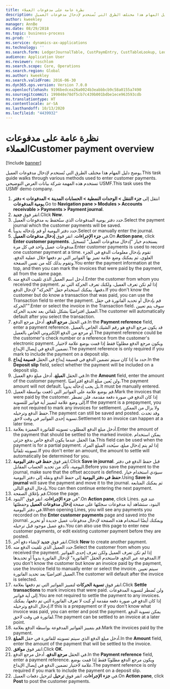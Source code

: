 ```yaml
---
title: نظرة عامة على مدفوعات العملاء
description: يوضح دليل المهام هذا مختلف الطرق التي تُستخدم لإدخال مدفوعات العميل.
author: kweekley
manager: AnnBe
ms.date: 08/29/2018
ms.topic: business-process
ms.prod: ''
ms.service: dynamics-ax-applications
ms.technology: ''
ms.search.form: LedgerJournalTable, CustPaymEntry, CustTableLookup, LedgerJournalTransCustPaym, CustOpenTrans, BankAccountTableLookUp
audience: Application User
ms.reviewer: roschlom
ms.search.scope: Core, Operations
ms.search.region: Global
ms.author: kweekley
ms.search.validFrom: 2016-06-30
ms.dyn365.ops.version: Version 7.0.0
ms.openlocfilehash: 9196bedcea26a0024b3eabbbcb9c58a0155a7490
ms.sourcegitcommit: 199848e78df5cb7c439b001bdbe1ece963593cdb
ms.translationtype: HT
ms.contentlocale: ar-SA
ms.lasthandoff: 10/13/2020
ms.locfileid: "4439932"
---
```

# <a name="customer-payment-overview"></a><span data-ttu-id="b2b21-103">نظرة عامة على مدفوعات العملاء</span><span class="sxs-lookup"><span data-stu-id="b2b21-103">Customer payment overview</span></span>

[!include [banner](../../includes/banner.md)]

<span data-ttu-id="b2b21-104">يوضح دليل المهام هذا مختلف الطرق التي تُستخدم لإدخال مدفوعات العميل.</span><span class="sxs-lookup"><span data-stu-id="b2b21-104">This task guide walks through various methods used to enter customer payments.</span></span> <span data-ttu-id="b2b21-105">تستخدم هذه المهمة شركة بيانات العرض التوضيحي USMF.</span><span class="sxs-lookup"><span data-stu-id="b2b21-105">This task uses the USMF demo company.</span></span>

1. <span data-ttu-id="b2b21-106">انتقل إلى **جزء التنقل > الوحدات النمطية > الحسابات المدينة > المدفوعات > دفتر يومية المدفوعات‬**.</span><span class="sxs-lookup"><span data-stu-id="b2b21-106">Go to **Navigation pane > Modules > Accounts receivable > Payments > Payment journal**.</span></span>
2. <span data-ttu-id="b2b21-107">انقر فوق **جديد**.</span><span class="sxs-lookup"><span data-stu-id="b2b21-107">Click **New**.</span></span>
3. <span data-ttu-id="b2b21-108">حدد دفتر يومية المدفوعات الذي ستُحفظ به مدفوعات العميل.</span><span class="sxs-lookup"><span data-stu-id="b2b21-108">Select the payment journal which the customer payments will be saved.</span></span>
4. <span data-ttu-id="b2b21-109">حدد دفتر اليومية أو قم بإدخاله يدوياً.</span><span class="sxs-lookup"><span data-stu-id="b2b21-109">Select or manually enter the journal.</span></span>
5. <span data-ttu-id="b2b21-110">في **جزء الإجراءات**، انقر فوق **إدخال مدفوعات العميل**.</span><span class="sxs-lookup"><span data-stu-id="b2b21-110">On **Action pane**, click **Enter customer payments**.</span></span> <span data-ttu-id="b2b21-111">يستخدم خيار "إدخال مدفوعات العميل" لتسجيل مدفوعات عميل واحد في كل مرة.</span><span class="sxs-lookup"><span data-stu-id="b2b21-111">Enter customer payments is used to record one customer payment at a time.</span></span> <span data-ttu-id="b2b21-112">تقوم بإدخال معلومات الدفع في الجزء العلوي، ثم يمكنك وضع علامة تميز بها الفواتير التي تم دفعها خلال عملية الدفع، وتقوم بذلك كله من نفس الصفحة.</span><span class="sxs-lookup"><span data-stu-id="b2b21-112">You enter the payment information at the top, and then you can mark the invoices that were paid by the payment, all from the same page.</span></span>  
6. <span data-ttu-id="b2b21-113">أدخل اسم العميل الذي تلقيت الدفع منه.</span><span class="sxs-lookup"><span data-stu-id="b2b21-113">Enter the customer from whom you received the payment.</span></span> <span data-ttu-id="b2b21-114">إذا لم تكن تعرف العميل، ولكنك تعرف الحركة التي تم دفعها، يمكنك استخدام حقل "الحركة" لإدخال الدفع.</span><span class="sxs-lookup"><span data-stu-id="b2b21-114">If you don't know the customer but do know a transaction that was paid, you can use the Transaction field to enter the payment.</span></span> <span data-ttu-id="b2b21-115">قم بإدخال أو تحديد الفاتورة في حقل "الحركة".</span><span class="sxs-lookup"><span data-stu-id="b2b21-115">Enter or select the invoice in the Transaction field.</span></span> <span data-ttu-id="b2b21-116">سوف يتم تعيين العميل افتراضيًا بشكل تلقائي بعد تحديد الحركة.</span><span class="sxs-lookup"><span data-stu-id="b2b21-116">The customer will automatically default after you select the transaction.</span></span>
7. <span data-ttu-id="b2b21-117">في الحقل **مرجع الدفع**، أدخل مرجع الدفع.</span><span class="sxs-lookup"><span data-stu-id="b2b21-117">In the **Payment reference** field, enter a payment reference.</span></span> <span data-ttu-id="b2b21-118">قد يكون مرجع الدفع هو رقم الشيك الخاص بالعميل أو مرجع من الدفع الإلكتروني الخاص بالعميل.</span><span class="sxs-lookup"><span data-stu-id="b2b21-118">The payment reference could be the customer's check number or a reference from the customer's electronic payment.</span></span> <span data-ttu-id="b2b21-119">ويكون مرجع الدفع مطلوبًا فقط إذا قمت بوضع علامة لاختيار تضمين الدفع في إيصال الإيداع.</span><span class="sxs-lookup"><span data-stu-id="b2b21-119">The payment reference is only required if you mark to include the payment on a deposit slip.</span></span>  
8. <span data-ttu-id="b2b21-120">حدد ما إذا كان سيتم تضمين الدفع في قسيمة إيداع في الحقل **قسيمة إيداع**.</span><span class="sxs-lookup"><span data-stu-id="b2b21-120">In the **Deposit slip** field, select whether the payment will be included on a deposit slip.</span></span> 
9. <span data-ttu-id="b2b21-121">في الحقل **المبلغ**، أدخل مبلغ دفع العميل.</span><span class="sxs-lookup"><span data-stu-id="b2b21-121">In the **Amount** field, enter the amount of the customer payment.</span></span> <span data-ttu-id="b2b21-122">ولن يُعين مبلغ الدفع افتراضيًا.</span><span class="sxs-lookup"><span data-stu-id="b2b21-122">The payment amount will not default.</span></span> <span data-ttu-id="b2b21-123">بل يجب إدخاله يدوياً.</span><span class="sxs-lookup"><span data-stu-id="b2b21-123">It must be manually entered.</span></span> 
10. <span data-ttu-id="b2b21-124">قم بوضع علامة على الفواتير التي دُفعت بواسطة العميل.</span><span class="sxs-lookup"><span data-stu-id="b2b21-124">Mark the invoices that were paid by the customer.</span></span> <span data-ttu-id="b2b21-125">إذا كان الدفع في صورة دفعة مقدمة، فلن تضطر إلى وضع علامة لتمييز أية فواتير للتسوية.</span><span class="sxs-lookup"><span data-stu-id="b2b21-125">If the payment is a prepayment, you are not required to mark any invoices for settlement.</span></span> <span data-ttu-id="b2b21-126">ولا يزال من الممكن حفظ الدفع وترحيله.</span><span class="sxs-lookup"><span data-stu-id="b2b21-126">The payment can still be saved and posted.</span></span> <span data-ttu-id="b2b21-127">وقد تحدث تسوية إحدى الفواتير في وقت لاحق.</span><span class="sxs-lookup"><span data-stu-id="b2b21-127">Settlement to an invoice can happen at a later time.</span></span>
11. <span data-ttu-id="b2b21-128">أدخل مبلغ الدفع المطلوب تسويته للفاتورة المميزة بعلامة.</span><span class="sxs-lookup"><span data-stu-id="b2b21-128">Enter the amount of the payment that should be settled to the marked invoice.</span></span> <span data-ttu-id="b2b21-129">يمكن استخدام هذا الحقل عندما يكون الدفع خاص بدفع جزئي.</span><span class="sxs-lookup"><span data-stu-id="b2b21-129">This field can be used when the payment is for a partial payment.</span></span> <span data-ttu-id="b2b21-130">إذا لم يتم إدخال مبلغ، سيُحدد المبلغ المراد تسويته تلقائياً.</span><span class="sxs-lookup"><span data-stu-id="b2b21-130">If you don't enter an amount, the amount to settle will automatically be determined for you.</span></span>
12. <span data-ttu-id="b2b21-131">انقر فوق **حفظ في دفتر اليومية**.</span><span class="sxs-lookup"><span data-stu-id="b2b21-131">Click **Save in journal**.</span></span> <span data-ttu-id="b2b21-132">قبل حفظ الدفع في دفتر اليومية، تأكد من تحديد الحساب المقابل.</span><span class="sxs-lookup"><span data-stu-id="b2b21-132">Before you save the payment to the journal, make sure that the offset account is defined.</span></span> <span data-ttu-id="b2b21-133">سيؤدي استخدام خيار **حفظ في دفتر اليومية** إلى حفظ الدفع ونقله إلى دفتر اليومية.</span><span class="sxs-lookup"><span data-stu-id="b2b21-133">Using **Save in journal** will save the payment and move it to the journal.</span></span> <span data-ttu-id="b2b21-134">ثم يمكنك المتابعة بإدخال الدفع التالي.</span><span class="sxs-lookup"><span data-stu-id="b2b21-134">You can then continue entering the next payment.</span></span>
13. <span data-ttu-id="b2b21-135">قم بإغلاق الصفحة.</span><span class="sxs-lookup"><span data-stu-id="b2b21-135">Close the page.</span></span>
14. <span data-ttu-id="b2b21-136">في **جزء الإجراءات**، انقر فوق "البنود".</span><span class="sxs-lookup"><span data-stu-id="b2b21-136">On **Action pane**, click Lines.</span></span> <span data-ttu-id="b2b21-137">عند فتح البنود، ستشاهد أية مدفوعات سجلتَها على صفحة **إدخال مدفوعات العميل** وحفظتَها في دفتر اليومية.</span><span class="sxs-lookup"><span data-stu-id="b2b21-137">When opening Lines, you will see any payments you recorded on the **Enter customer payments** page and saved into the journal.</span></span> <span data-ttu-id="b2b21-138">ويمكنك أيضًا استخدام هذه الصفحة لإدخال مدفوعات عميل جديدة أو تحرير دفع عميل موجود قبل ترحيله.</span><span class="sxs-lookup"><span data-stu-id="b2b21-138">You can also use this page to enter new customer payments, or edit existing customer payment before they are posted.</span></span>
15. <span data-ttu-id="b2b21-139">انقر فوق **جديد** لإنشاء دفع آخر.</span><span class="sxs-lookup"><span data-stu-id="b2b21-139">Click **New** to create another payment.</span></span> 
16. <span data-ttu-id="b2b21-140">حدد العميل الذي تلقيت الدفع منه.</span><span class="sxs-lookup"><span data-stu-id="b2b21-140">Select the customer from whom you received the payment.</span></span> <span data-ttu-id="b2b21-141">إذا لم تكن تعرف العميل ولكن تعرف إحدى الفواتير المدفوعة عبر الدفع، فاستخدم الحقل "الفاتورة" لإدخال الفاتورة يدوياً أو تحديدها.</span><span class="sxs-lookup"><span data-stu-id="b2b21-141">If you don't know the customer but know an invoice paid by the payment, use the Invoice field to manually enter or select the invoice.</span></span> <span data-ttu-id="b2b21-142">سيتم تعيين العميل افتراضيًا بعد تحديد الفاتورة.</span><span class="sxs-lookup"><span data-stu-id="b2b21-142">The customer will default after the invoice is selected.</span></span>  
17. <span data-ttu-id="b2b21-143">انقر فوق **تسوية الحركات** لتمييز الفواتير التي تم دفعها بعلامة.</span><span class="sxs-lookup"><span data-stu-id="b2b21-143">Click **Settle transactions** to mark invoices that were paid.</span></span> <span data-ttu-id="b2b21-144">ولن تُضطر لتسوية المدفوعات إلى أية فواتير.</span><span class="sxs-lookup"><span data-stu-id="b2b21-144">You are not required to settle the payment to any invoices.</span></span> <span data-ttu-id="b2b21-145">إذا كان الدفع في صورة دفعة مقدمة أو كنت لا تعرف الفاتورة التي تم دفعها، يمكنك إدخال الدفع وترحيله.</span><span class="sxs-lookup"><span data-stu-id="b2b21-145">If this is a prepayment or if you don't know what invoice was paid, you can enter and post the payment.</span></span> <span data-ttu-id="b2b21-146">يمكن تسوية الدفع لفاتورة في وقت لاحق.</span><span class="sxs-lookup"><span data-stu-id="b2b21-146">The payment can be settled to an invoice at a later point.</span></span>  
18. <span data-ttu-id="b2b21-147">قم بتمييز الفواتير المدفوعة بواسطة الدفع بعلامة.</span><span class="sxs-lookup"><span data-stu-id="b2b21-147">Mark the invoices paid by the payment.</span></span> 
19. <span data-ttu-id="b2b21-148">أدخل مبلغ الدفع الذي سيتم تسويته للفاتورة في حقل **المبلغ**.</span><span class="sxs-lookup"><span data-stu-id="b2b21-148">In the **Amount** field, enter the amount of the payment that will be settled to the invoice.</span></span>
20. <span data-ttu-id="b2b21-149">انقر فوق **موافق**.</span><span class="sxs-lookup"><span data-stu-id="b2b21-149">Click **OK**.</span></span>
21. <span data-ttu-id="b2b21-150">في الحقل **مرجع الدفع**، أدخل مرجع الدفع.</span><span class="sxs-lookup"><span data-stu-id="b2b21-150">In the **Payment reference** field, enter a payment reference.</span></span> <span data-ttu-id="b2b21-151">ويكون مرجع الدفع مطلوبًا فقط إذا قمت بوضع علامة لاختيار تضمين الدفع في إيصال الإيداع.</span><span class="sxs-lookup"><span data-stu-id="b2b21-151">The payment reference is only required if you mark to include the payment on a deposit slip.</span></span>  
22. <span data-ttu-id="b2b21-152">في **جزء الإجراءات**، انقر فوق **ترحيل** لترحيل دفعات العميل.</span><span class="sxs-lookup"><span data-stu-id="b2b21-152">On **Action pane**, click **Post** to post the customer payments.</span></span> 

